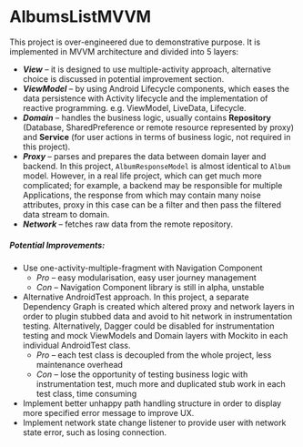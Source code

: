 # AlbumsListMVVM
This project is over-engineered due to demonstrative purpose. It is implemented in MVVM architecture and divided into 5 layers:
* **_View_** – it is designed to use multiple-activity approach, alternative choice is discussed in potential improvement section.
* **_ViewModel_** – by using Android Lifecycle components, which eases the data persistence with Activity lifecycle and the implementation of reactive programming. e.g. ViewModel, LiveData, Lifecycle.
* **_Domain_** – handles the business logic, usually contains **Repository** (Database, SharedPreference or remote resource represented by proxy) and **Service** (for user actions in terms of business logic, not required in this project).
* **_Proxy_** – parses and prepares the data between domain layer and backend. In this project, `AlbumResponseModel` is almost identical to `Album` model. However, in a real life project, which can get much more complicated; for example, a backend may be responsible for multiple Applications, the response from which may contain many noise attributes, proxy in this case can be a filter and then pass the filtered data stream to domain.
* **_Network_** – fetches raw data from the remote repository.

##### Potential Improvements:
* Use one-activity-multiple-fragment with Navigation Component
  - _Pro_ – easy modularisation, easy user journey management
  - _Con_ – Navigation Component library is still in alpha, unstable
* Alternative AndroidTest approach.
In this project, a separate Dependency Graph is created which altered proxy and network layers in order to plugin stubbed data and avoid to hit network in instrumentation testing.
Alternatively, Dagger could be disabled for instrumentation testing and mock ViewModels and Domain layers with Mockito in each individual AndroidTest class.
	- _Pro_ – each test class is decoupled from the whole project, less maintenance overhead
	- _Con_ – lose the opportunity of testing business logic with instrumentation test, much more and duplicated stub work in each test class, time consuming
* Implement better unhappy path handling structure in order to display more specified error message to improve UX.
* Implement network state change listener to provide user with network state error, such as losing connection.
